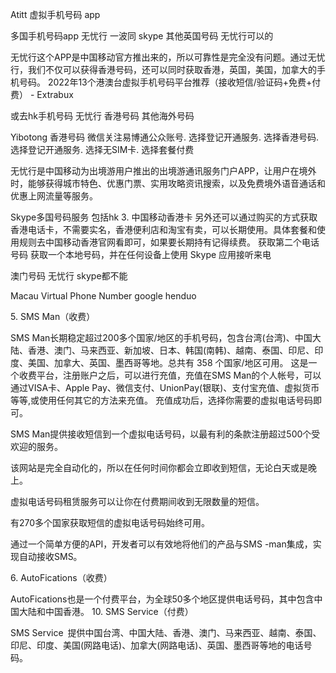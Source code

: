 Atitt 虚拟手机号码 app


多国手机号码app
无忧行 一波同  skype
其他英国号码 无忧行可以的

无忧行这个APP是中国移动官方推出来的，所以可靠性是完全没有问题。通过无忧行，我们不仅可以获得香港号码，还可以同时获取香港，英国，美国，加拿大的手机号码。
2022年13个港澳台虚拟手机号码平台推荐（接收短信/验证码+免费+付费） - Extrabux

或去hk手机号码
无忧行 香港号码 其他海外号码

Yibotong 香港号码
微信关注易博通公众账号. 选择登记开通服务. 选择香港号码. 选择登记开通服务. 选择无SIM卡. 选择套餐付费

无忧行是中国移动为出境游用户推出的出境游通讯服务门户APP，让用户在境外时，能够获得城市特色、优惠门票、实用攻略资讯搜索，以及免费境外语音通话和优惠上网流量等服务。


Skype多国号码服务
包括hk
3. 中国移动香港卡
另外还可以通过购买的方式获取香港电话卡，不需要实名，香港便利店和淘宝有卖，可以长期使用。具体套餐和使用规则去中国移动香港官网看即可，如果要长期持有记得续费。
获取第二个电话号码
获取一个本地号码，并在任何设备上使用 Skype 应用接听来电


澳门号码
无忧行 skype都不能

Macau Virtual Phone Number google henduo 


5. SMS Man（收费）

SMS Man长期稳定超过200多个国家/地区的手机号码，包含台湾(台湾)、中国大陆、香港、澳门、马来西亚、新加坡、日本、韩国(南韩)、越南、泰国、印尼、印度、美国、加拿大、英国、墨西哥等地。总共有 358 个国家/地区可用。
这是一个收费平台，注册账户之后，可以进行充值，充值在SMS Man的个人帐号，可以通过VISA卡、Apple Pay、微信支付、UnionPay(银联)、支付宝充值、虚拟货币等等,或使用任何其它的方法来充值。
充值成功后，选择你需要的虚拟电话号码即可。

SMS Man提供接收短信到一个虚拟电话号码，以最有利的条款注册超过500个受欢迎的服务。


该网站是完全自动化的，所以在任何时间你都会立即收到短信，无论白天或是晚上。


虚拟电话号码租赁服务可以让你在付费期间收到无限数量的短信。


有270多个国家获取短信的虚拟电话号码始终可用。


通过一个简单方便的API，开发者可以有效地将他们的产品与SMS -man集成，实现自动接收SMS。

6. AutoFications（收费）

AutoFications也是一个付费平台，为全球50多个地区提供电话号码，其中包含中国大陆和中国香港。
10. SMS Service（付费）

SMS Service 提供中国台湾、中国大陆、香港、澳门、马来西亚、越南、泰国、印尼、印度、美国(网路电话)、加拿大(网路电话)、英国、墨西哥等地的电话号码。

